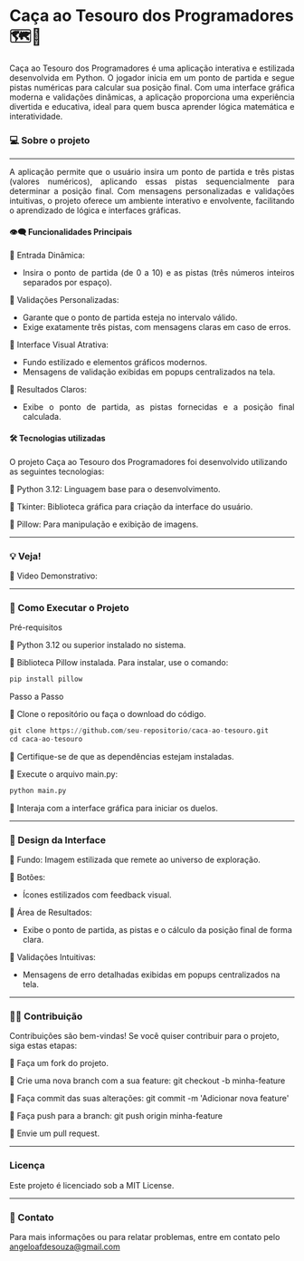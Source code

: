 # Caça ao Tesouro dos Programadores 🗺️💎

<div align="justify">Caça ao Tesouro dos Programadores é uma aplicação interativa e estilizada desenvolvida em Python. O jogador inicia em um ponto de partida e segue pistas numéricas para calcular sua posição final. Com uma interface gráfica moderna e validações dinâmicas, a aplicação proporciona uma experiência divertida e educativa, ideal para quem busca aprender lógica matemática e interatividade.</div>

### 💻 Sobre o projeto
---

<div align="justify">A aplicação permite que o usuário insira um ponto de partida e três pistas (valores numéricos), aplicando essas pistas sequencialmente para determinar a posição final. Com mensagens personalizadas e validações intuitivas, o projeto oferece um ambiente interativo e envolvente, facilitando o aprendizado de lógica e interfaces gráficas.


#### 👁️‍🗨️ Funcionalidades Principais

🔹 Entrada Dinâmica:

   - Insira o ponto de partida (de 0 a 10) e as pistas (três números inteiros separados por espaço).

🔹 Validações Personalizadas:

   - Garante que o ponto de partida esteja no intervalo válido.
   - Exige exatamente três pistas, com mensagens claras em caso de erros.

🔹 Interface Visual Atrativa:

   - Fundo estilizado e elementos gráficos modernos.
   - Mensagens de validação exibidas em popups centralizados na tela.

🔹 Resultados Claros:

   - Exibe o ponto de partida, as pistas fornecidas e a posição final calculada.

</div>

#### 🛠 Tecnologias utilizadas

O projeto Caça ao Tesouro dos Programadores foi desenvolvido utilizando as seguintes tecnologias:

🔹 Python 3.12: Linguagem base para o desenvolvimento.

🔹 Tkinter: Biblioteca gráfica para criação da interface do usuário.

🔹 Pillow: Para manipulação e exibição de imagens.

---

### 💡 Veja!

🔹 Video Demonstrativo:




---

### 🔧 Como Executar o Projeto
Pré-requisitos

🔹 Python 3.12 ou superior instalado no sistema.

🔹 Biblioteca Pillow instalada. Para instalar, use o comando:

```python
pip install pillow
```
Passo a Passo

🔹 Clone o repositório ou faça o download do código.
```python
git clone https://github.com/seu-repositorio/caca-ao-tesouro.git
cd caca-ao-tesouro
```
🔹 Certifique-se de que as dependências estejam instaladas.

🔹 Execute o arquivo main.py:
```python
python main.py
```
🔹 Interaja com a interface gráfica para iniciar os duelos.

---

### 🎨 Design da Interface

🔹 Fundo: Imagem estilizada que remete ao universo de exploração.

🔹 Botões:

  - Ícones estilizados com feedback visual.

🔹 Área de Resultados:

  - Exibe o ponto de partida, as pistas e o cálculo da posição final de forma clara.

🔹 Validações Intuitivas:

  - Mensagens de erro detalhadas exibidas em popups centralizados na tela.

---

###  🤝🏻 Contribuição

Contribuições são bem-vindas! Se você quiser contribuir para o projeto, siga estas etapas:

🔹 Faça um fork do projeto.

🔹 Crie uma nova branch com a sua feature: git checkout -b minha-feature

🔹 Faça commit das suas alterações: git commit -m 'Adicionar nova feature'

🔹 Faça push para a branch: git push origin minha-feature

🔹 Envie um pull request.

---
### Licença

Este projeto é licenciado sob a MIT License.

---
### 📧 Contato
Para mais informações ou para relatar problemas, entre em contato pelo angeloafdesouza@gmail.com

